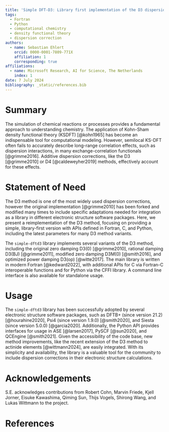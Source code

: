 ```yaml
---
title: 'Simple DFT-D3: Library first implementation of the D3 dispersion correction'
tags:
  - Fortran
  - Python
  - computational chemistry
  - density functional theory
  - dispersion correction
authors:
  - name: Sebastian Ehlert
    orcid: 0000-0001-7809-771X
    affiliation: 1
    corresponding: true
affiliations:
  - name: Microsoft Research, AI for Science, The Netherlands
    index: 1
date: 7 July 2024
bibliography: _static/references.bib
---
```


# Summary

The simulation of chemical reactions or processes provides a fundamental approach to understanding chemistry.
The application of Kohn-Sham density functional theory (KSDFT) [@kohn1965] has become an indispensable tool for computational modeling.
However, semilocal KS-DFT often fails to accurately describe long-range correlation effects, such as dispersion interactions, in many exchange-correlation functionals [@grimme2016].
Additive dispersion corrections, like the D3 [@grimme2010] or D4 [@caldeweyher2019] methods, effectively account for these effects.

# Statement of Need

The D3 method is one of the most widely used dispersion corrections, however the original implementation [@grimme2010] has been forked and modified many times to include specific adaptations needed for integration as a library in different electronic structure software packages.
Here, we present a reimplementation of the D3 method, focusing on providing a simple, library-first version with APIs defined in Fortran, C, and Python, including the latest parameters for many D3 method variants.

The ``simple-dftd3`` library implements several variants of the D3 method, including the original zero damping D3(0) [@grimme2010], rational damping D3(BJ) [@grimme2011], modified zero damping D3M(0) [@smith2016], and optimized power damping D3(op) [@witte2017].
The main library is written in modern Fortran [@kedward2022], with additional APIs for C via Fortran-C interoperable functions and for Python via the CFFI library.
A command line interface is also available for standalone usage.

# Usage

The ``simple-dftd3`` library has been successfully adopted by several electronic structure software packages, such as DFTB+ (since version 21.2) [@hourahine2020], Psi4 (since version 1.9.0) [@smith2020], and Siesta (since version 5.0.0) [@garcia2020].
Additionally, the Python API provides interfaces for usage in ASE [@larsen2017], PySCF [@sun2020], and QCEngine [@smith2021].
Given the accessibility of the code base, new method improvements, like the recent extension of the D3 method to actinide elements [@wittmann2024], are easily integrated.
With its simplicity and availability, the library is a valuable tool for the community to include dispersion corrections in their electronic structure calculations.

# Acknowledgements

S.E. acknowledges contributions from Robert Cohn, Marvin Friede, Kjell Jorner, Eisuke Kawashima, Qiming Sun, Thijs Vogels, Shirong Wang, and Lukas Wittmann to the project.

# References
